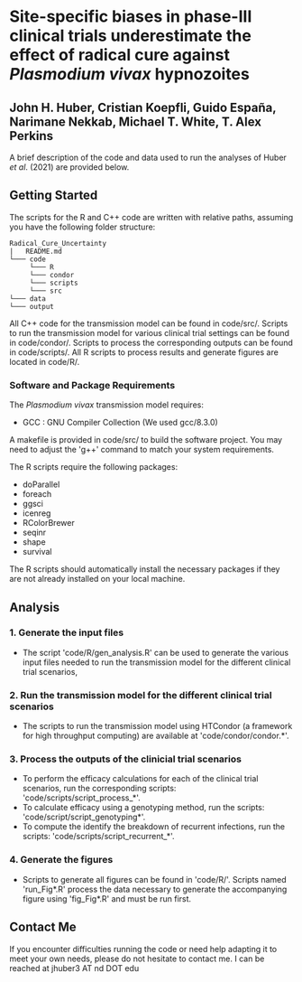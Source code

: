 # Site-specific biases in phase-III clinical trials underestimate the effect of radical cure against *Plasmodium vivax* hypnozoites
## John H. Huber, Cristian Koepfli, Guido España, Narimane Nekkab, Michael T. White, T. Alex Perkins

A brief description of the code and data used to run the analyses of Huber *et al*. (2021) are provided below.

## Getting Started

The scripts for the R and C++ code are written with relative paths, assuming you have the following folder structure:
```
Radical_Cure_Uncertainty
|   README.md
└─── code 
     └─── R
     └─── condor
     └─── scripts
     └─── src	 	
└─── data
└─── output
```

All C++ code for the transmission model can be found in code/src/. Scripts to run the transmission model for various clinical trial settings can be found in code/condor/. Scripts to process the corresponding outputs can be found in code/scripts/. All R scripts to process results and generate figures are located in code/R/.

### Software and Package Requirements

The *Plasmodium vivax* transmission model requires:

* GCC : GNU Compiler Collection (We used gcc/8.3.0)

A makefile is provided in code/src/ to build the software project. You may need to adjust the 'g++' command to match your system requirements.

The R scripts require the following packages:

* doParallel
* foreach
* ggsci
* icenreg
* RColorBrewer
* seqinr
* shape
* survival

The R scripts should automatically install the necessary packages if they are not already installed on your local machine. 

## Analysis 

### 1. Generate the input files
* The script 'code/R/gen_analysis.R' can be used to generate the various input files needed to run the transmission model for the different clinical trial scenarios,

### 2. Run the transmission model for the different clinical trial scenarios 

* The scripts to run the transmission model using HTCondor (a framework for high throughput computing) are available at 'code/condor/condor.\*'.

### 3. Process the outputs of the clinicial trial scenarios

* To perform the efficacy calculations for each of the clinical trial scenarios, run the corresponding scripts: 'code/scripts/script_process_\*'.
* To calculate efficacy using a genotyping method, run the scripts: 'code/script/script_genotyping\*'.
* To compute the identify the breakdown of recurrent infections, run the scripts: 'code/scripts/script_recurrent_\*'.

### 4. Generate the figures

* Scripts to generate all figures can be found in 'code/R/'. Scripts named 'run_Fig\*.R' process the data necessary to generate the accompanying figure using 'fig_Fig\*.R' and must be run first. 

## Contact Me
If you encounter difficulties running the code or need help adapting it to meet your own needs, please do not hesitate to contact me. I can be reached at jhuber3 AT nd DOT edu

